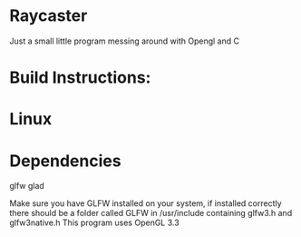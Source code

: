 # Raycaster
Just a small little program messing around with Opengl and C

# Build Instructions:

# Linux

 # Dependencies
 glfw
 glad

Make sure you have GLFW installed on your system, if installed correctly there should be a folder called GLFW in /usr/include containing glfw3.h and glfw3native.h
This program uses OpenGL 3.3
